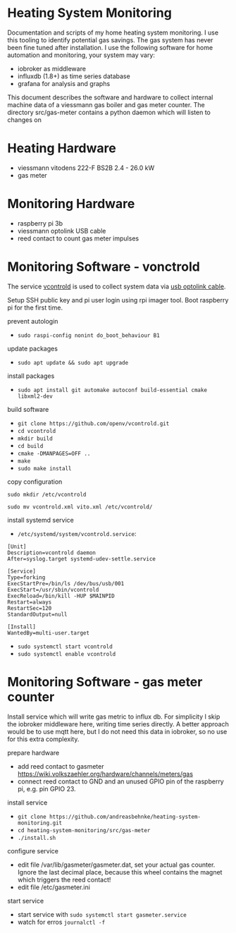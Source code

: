 # Heating System Monitoring
Documentation and scripts of my home heating system monitoring. I use this tooling to identify potential gas savings. The gas system has never been fine tuned after installation.
I use the following software for home automation and monitoring, your system may vary:

* iobroker as middleware
* influxdb (1.8+) as time series database
* grafana for analysis and graphs

This document describes the software and hardware to collect internal machine data of a viessmann gas boiler and gas meter counter. The directory src/gas-meter contains a python daemon which will
listen to changes on 

# Heating Hardware

* viessmann vitodens 222-F BS2B 2.4 - 26.0 kW
* gas meter 

# Monitoring Hardware

* raspberry pi 3b
* viessmann optolink USB cable
* reed contact to count gas meter impulses

# Monitoring Software - vonctrold

The service [vcontrold](https://github.com/openv/vcontrold) is used to collect system data via [usb optolink cable](https://github.com/openv/openv/wiki/Die-Optolink-Schnittstelle).

Setup SSH public key and pi user login using rpi imager tool. Boot raspberry pi for the first time.

prevent autologin

* `sudo raspi-config nonint do_boot_behaviour B1`

update packages

* `sudo apt update && sudo apt upgrade`

install packages

* `sudo apt install git automake autoconf build-essential cmake libxml2-dev`

build software

* `git clone https://github.com/openv/vcontrold.git`
* `cd vcontrold`
* `mkdir build`
* `cd build`
* `cmake -DMANPAGES=OFF ..`
* `make`
* `sudo make install`

copy configuration

`sudo mkdir /etc/vcontrold`

`sudo mv vcontrold.xml vito.xml /etc/vcontrold/`

install systemd service

* `/etc/systemd/system/vcontrold.service`:

```
[Unit]
Description=vcontrold daemon
After=syslog.target systemd-udev-settle.service
 
[Service]
Type=forking
ExecStartPre=/bin/ls /dev/bus/usb/001
ExecStart=/usr/sbin/vcontrold
ExecReload=/bin/kill -HUP $MAINPID
Restart=always
RestartSec=120
StandardOutput=null
 
[Install]
WantedBy=multi-user.target
```

* `sudo systemctl start vcontrold`
* `sudo systemctl enable vcontrold`

# Monitoring Software - gas meter counter

Install service which will write gas metric to influx db. For simplicity I skip the iobroker middleware here, writing time series directly. A better approach would be to use mqtt here, but I do not need this data in iobroker, so no use for this extra complexity.

prepare hardware

* add reed contact to gasmeter https://wiki.volkszaehler.org/hardware/channels/meters/gas
* connect reed contact to GND and an unused GPIO pin of the raspberry pi, e.g. pin GPIO 23.

install service

* `git clone https://github.com/andreasbehnke/heating-system-monitoring.git`
* `cd heating-system-monitoring/src/gas-meter`
* `./install.sh`

configure service

* edit file /var/lib/gasmeter/gasmeter.dat, set your actual gas counter. Ignore the last decimal place, because this wheel contains the magnet which triggers the reed contact!
* edit file /etc/gasmeter.ini

start service

* start service with `sudo systemctl start gasmeter.service`
* watch for erros `journalctl -f`
